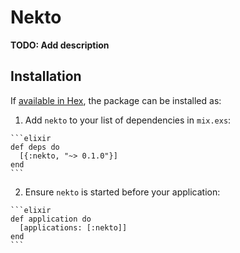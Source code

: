 # Nekto

**TODO: Add description**

## Installation

If [available in Hex](https://hex.pm/docs/publish), the package can be installed as:

  1. Add `nekto` to your list of dependencies in `mix.exs`:

    ```elixir
    def deps do
      [{:nekto, "~> 0.1.0"}]
    end
    ```

  2. Ensure `nekto` is started before your application:

    ```elixir
    def application do
      [applications: [:nekto]]
    end
    ```

